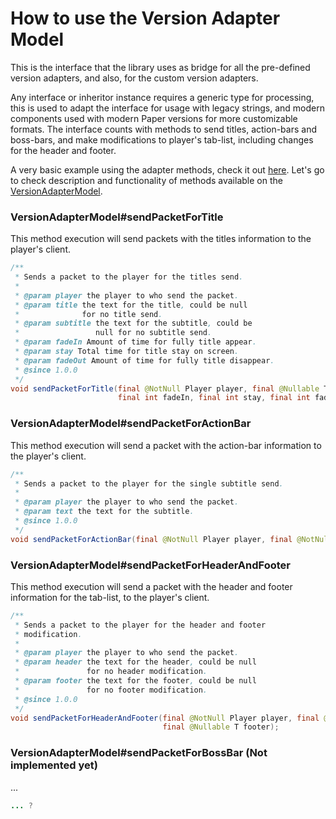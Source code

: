 # How to use the Version Adapter Model
This is the interface that the library uses as bridge for all the pre-defined
version adapters, and also, for the custom version adapters.

Any interface or inheritor instance requires a generic type for processing, this is used to
adapt the interface for usage with legacy strings, and modern components used with modern Paper
versions for more customizable formats. The interface counts with methods to send titles, action-bars and boss-bars, and make modifications to player's tab-list, including changes for the header and footer.

A very basic example using the adapter methods, check it out [here](https://github.com/DragonStudio-Store/ds-visual/blob/main/test-plugin/src/main/java/site/dragonstudio/visual/TestPlugin.java).
Let's go to check description and functionality of methods available on the [VersionAdapterModel](https://github.com/DragonStudio-Store/ds-visual/blob/main/api/src/main/java/site/dragonstudio/visual/version/VersionAdapterModel.java).

### VersionAdapterModel#sendPacketForTitle
This method execution will send packets with the titles information to the
player's client.

```java
/**
 * Sends a packet to the player for the titles send.
 *
 * @param player the player to who send the packet.
 * @param title the text for the title, could be null
 *              for no title send.
 * @param subtitle the text for the subtitle, could be
 *                 null for no subtitle send.
 * @param fadeIn Amount of time for fully title appear.
 * @param stay Total time for title stay on screen.
 * @param fadeOut Amount of time for fully title disappear.
 * @since 1.0.0
 */
void sendPacketForTitle(final @NotNull Player player, final @Nullable T title, final @Nullable T subtitle,
                        final int fadeIn, final int stay, final int fadeOut);
```

### VersionAdapterModel#sendPacketForActionBar
This method execution will send a packet with the action-bar information to the
player's client.

```java
/**
 * Sends a packet to the player for the single subtitle send.
 *
 * @param player the player to who send the packet.
 * @param text the text for the subtitle.
 * @since 1.0.0
 */
void sendPacketForActionBar(final @NotNull Player player, final @NotNull T text);
```

### VersionAdapterModel#sendPacketForHeaderAndFooter
This method execution will send a packet with the header and footer information
for the tab-list, to the player's client.

```java
/**
 * Sends a packet to the player for the header and footer
 * modification.
 *
 * @param player the player to who send the packet.
 * @param header the text for the header, could be null
 *               for no header modification.
 * @param footer the text for the footer, could be null
 *               for no footer modification.
 * @since 1.0.0
 */
void sendPacketForHeaderAndFooter(final @NotNull Player player, final @Nullable T header,
                                  final @Nullable T footer);
```

### VersionAdapterModel#sendPacketForBossBar (Not implemented yet)
...

```java
... ?
```

